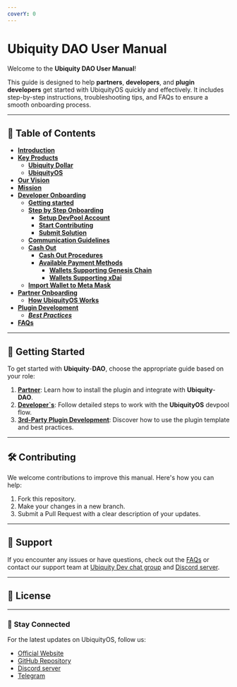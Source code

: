 ```yaml
---
coverY: 0
---
```


# Ubiquity DAO User Manual

Welcome to the **Ubiquity DAO User Manual**!

This guide is designed to help **partners**, **developers**, and **plugin developers** get started with UbiquityOS quickly and effectively. It includes step-by-step instructions, troubleshooting tips, and FAQs to ensure a smooth onboarding process.

***

## 📖 **Table of Contents**

* [**Introduction**](Introduction.md)
* [**Key Products**](key-products/)
  * [**Ubiquity Dollar**](key-products/ubiquity-financial-products/ubiquity-dollar/)
  * [**UbiquityOS**](key-products/ubiquity-productivity-tools/ubiquity-os/)
* [**Our Vision**](our-vision.md)
* [**Mission**](mission.md)
* [**Developer Onboarding**](developer_onboarding/getting-started/step-by-step-onboarding/)
  * [**Getting started**](Developer_Onboarding/getting-started/)
  * [**Step by Step Onboarding**](../Developer_Onboarding/getting-started/step-by-step-onboarding/)
    * [**Setup DevPool Account**](../Developer_Onboarding/getting-started/step-by-step-onboarding/setup-devpool-account.md)
    * [**Start Contributing**](../Developer_Onboarding/getting-started/step-by-step-onboarding/start-contributing.md)
    * [**Submit Solution**](../Developer_Onboarding/getting-started/step-by-step-onboarding/tasks-management.md)
  * [**Communication Guidelines**](Developer_Onboarding/communication-guidelines.md)
  * [**Cash Out**](Developer_Onboarding/cash-out/)
    * [**Cash Out Procedures**](Developer_Onboarding/cash-out/cash-out-procedures.md)
    * [**Available Payment Methods**](Developer_Onboarding/cash-out/available-payment-methods/)
      * [**Wallets Supporting Genesis Chain**](Developer_Onboarding/cash-out/available-payment-methods/wallets-supporting-genesis-chain.md)
      * [**Wallets Supporting xDai**](Developer_Onboarding/cash-out/available-payment-methods/wallets-supporting-xdai.md)
  * [**Import Wallet to Meta Mask**](Developer_Onboarding/cash-out/import-wallet-to-meta-mask.md)
* [**Partner Onboarding**](partner-onboarding/)
  * [**How UbiquityOS Works**](Partner-Onboarding/how-ubiquityos-works.mdmd)
* [**Plugin Development**](./)
  * [_**Best Practices**_](Plugin-Development/Best-Practices.md)
* [**FAQs**](frequently-asked-questions-faq.md)

***

## 🚀 **Getting Started**

To get started with **Ubiquity**-**DAO**, choose the appropriate guide based on your role:

1. [**Partner**](partner-onboarding/how-ubiquityos-works.md): Learn how to install the plugin and integrate with **Ubiquity**-**DAO**.
2. [**Developer\`s**](Developer-Onboarding/Guide.md): Follow detailed steps to work with the **UbiquityOS** devpool flow.
3. [**3rd-Party Plugin Development**](broken-reference/): Discover how to use the plugin template and best practices.

***

## 🛠️ **Contributing**

We welcome contributions to improve this manual. Here's how you can help:

1. Fork this repository.
2. Make your changes in a new branch.
3. Submit a Pull Request with a clear description of your updates.

***

## 📩 **Support**

If you encounter any issues or have questions, check out the [FAQs](../frequently-asked-questions-faq.md) or contact our support team at [Ubiquity Dev chat group](https://t.me/UbiquityDAO) and [Discord server](https://discord.com/invite/SjymJ5maJ4).

***

## 📄 **License**

***

### 🌟 **Stay Connected**

For the latest updates on UbiquityOS, follow us:

* [Official Website](https://ubq.fi/)
* [GitHub Repository](https://github.com/ubiquity-os/)
* [Discord server](https://discord.com/invite/SjymJ5maJ4)
* [Telegram](https://t.me/UbiquityDAO)
